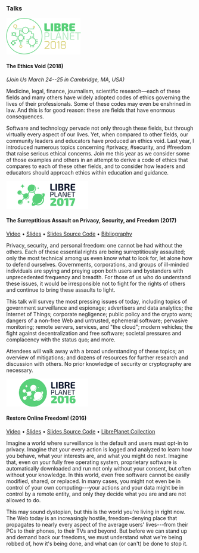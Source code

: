 ### Talks

<span class="talk-logo">[![LibrePlanet 2018][lp2018-logo]][lp2017]</span>

#### The Ethics Void (2018)

_(Join Us March 24--25 in Cambridge, MA, USA)_

Medicine, legal, finance, journalism, scientific research—each of these
fields and many others have widely adopted codes of ethics governing the
lives of their professionals. Some of these codes may even be enshrined in
law. And this is for good reason: these are fields that have enormous
consequences.

Software and technology pervade not only through these fields, but through
virtually every aspect of our lives. Yet, when compared to other fields, our
community leaders and educators have produced an ethics void. Last year, I
introduced numerous topics concerning #privacy, #security, and #freedom that
raise serious ethical concerns. Join me this year as we consider some of
those examples and others in an attempt to derive a code of ethics that
compares to each of these other fields, and to consider how leaders and
educators should approach ethics within education and guidance.



<span class="talk-logo">[![LibrePlanet 2017][lp2017-logo]][lp2017]</span>

#### The Surreptitious Assault on Privacy, Security, and Freedom (2017)

[Video][sapsf-video] • [Slides][sapsf-slides-pdf]
• [Slides Source Code][sapsf-src] • [Bibliography][sapsf-bib]

Privacy, security, and personal freedom: one cannot be had without the
others.  Each of these essential rights are being surreptitiously
assaulted; only the most technical among us even know what to look for, let
alone how to defend ourselves.  Governments, corporations, and groups of
ill-minded individuals are spying and preying upon both users and bystanders
with unprecedented frequency and breadth.  For those of us who do understand
these issues, it would be irresponsible not to fight for the rights of
others and continue to bring these assaults to light.

This talk will survey the most pressing issues of today, including topics of
government surveillance and espionage; advertisers and data analytics; the
Internet of Things; corporate negligence; public policy and the crypto
wars; dangers of a non-free Web and untrusted, ephemeral software; pervasive
monitoring; remote servers, services, and "the cloud"; modern vehicles;
the fight against decentralization and free software; societal pressures and
complacency with the status quo; and more.

Attendees will walk away with a broad understanding of these topics; an
overview of mitigations; and dozens of resources for further research and
discussion with others.  No prior knowledge of security or cryptography are
necessary.



<span class="talk-logo">[![LibrePlanet 2016][lp2016-logo]][lp2016]</span>

#### Restore Online Freedom! (2016)

[Video][rof] • [Slides][slides-pdf] • [Slides Source Code][slides-src]
• [LibrePlanet Collection][collection]

Imagine a world where surveillance is the default and users must opt-in to
privacy.  Imagine that your every action is logged and analyzed to learn how
you behave, what your interests are, and what you might do next.  Imagine
that, even on your fully free operating system, proprietary software is
automatically downloaded and run not only without your consent, but often
without your knowledge.  In this world, even free software cannot be easily
modified, shared, or replaced.  In many cases, you might not even be in
control of your own computing---your actions and your data might be in
control by a remote entity, and only they decide what you are and are not
allowed to do.

This may sound dystopian, but this is the world you're living in right
now.  The Web today is an increasingly hostile, freedom-denying place that
propagates to nearly every aspect of the average users' lives---from their
PCs to their phones, to their TVs and beyond.  But before we can stand up
and demand back our freedoms, we must understand what we're being robbed of,
how it's being done, and what can (or can't) be done to stop it.

[rof]: https://media.libreplanet.org/u/libreplanet/m/restore-online-freedom/
[slides-pdf]: https://media.libreplanet.org/u/libreplanet/m/restore-online-freedom-14bf/
[slides-src]: https://gitlab.com/mikegerwitz/online-freedom
[collection]: https://media.libreplanet.org/u/libreplanet/collection/restore-online-freedom/

[lp2016]: https://www.libreplanet.org/2016/
[lp2016-logo]: /images/lp-2016.png

[sapsf-slides-pdf]: /talks/sapsf.pdf
[sapsf-video]: https://media.libreplanet.org/u/libreplanet/m/the-surreptitious-assault-on-privacy-security-and-freedom/
[sapsf-src]: /projects/sapsf/
[sapsf-bib]: /projects/sapsf/plain/sapsf.bib

[lp2017]: https://www.libreplanet.org/2017/
[lp2017-logo]: /images/lp-2017.png

[lp2018]: https://www.libreplanet.org/2018/
[lp2018-logo]: /images/lp-2018.png
